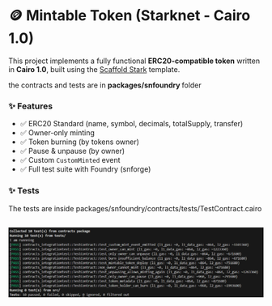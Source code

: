 # 🪙 Mintable Token (Starknet - Cairo 1.0)

This project implements a fully functional **ERC20-compatible token** written in **Cairo 1.0**, built using the [Scaffold Stark](https://scaffoldstark.com/docs/quick-start/installation) template.

the contracts and tests are in <b> packages/snfoundry </b> folder

### ✨ Features

- ✅ ERC20 Standard (name, symbol, decimals, totalSupply, transfer)
- ✅ Owner-only minting
- ✅ Token burning (by tokens owner)
- ✅ Pause & unpause (by owner)
- ✅ Custom `CustomMinted` event
- ✅ Full test suite with Foundry (snforge)


### ✨ Tests
The tests are inside packages/snfoundry/contracts/tests/TestContract.cairo 

![alt text](image.png)
---
